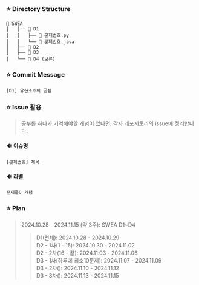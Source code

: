 ### ⭐ Directory Structure
```
📂 SWEA
│   ├── 📂 D1
│   │   ├── 📄 문제번호.py   
│   │   └── 📄 문제번호.java    
│   ├── 📂 D2
│   ├── 📂 D3
│   └── 📂 D4 (보류)
```

### ⭐ Commit Message
```
[D1] 유한소수의 곱셈
```

### ⭐ Issue 활용
> 공부를 하다가 기억해야할 개념이 있다면, 각자 레포지토리의 issue에 정리합니다.

#### 🔊 이슈명
```
[문제번호] 제목
```

#### 🔊 라벨
`문제풀이` `개념`

### ⭐ Plan
> 2024.10.28 - 2024.11.15 (약 3주): SWEA D1~D4<br/>
>> D1(전체): 2024.10.28 - 2024.10.29<br/>
>> D2 - 1차(1 - 15): 2024.10.30 - 2024.11.02<br>
>> D2 - 2차(16 - 끝): 2024.11.03 - 2024.11.06<br>
>> D3 - 1차(하루에 최소10문제): 2024.11.07 - 2024.11.09<br/>
>> D3 - 2차(): 2024.11.10 - 2024.11.12<br/>
>> D3 - 3차(): 2024.11.13 - 2024.11.15<br/>
